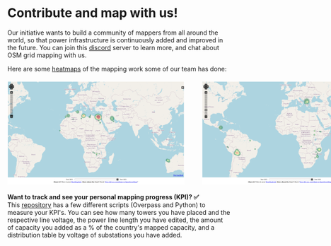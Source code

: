 # **Contribute and map with us!**

Our initiative wants to build a community of mappers from all around the world, so that power infrastructure is continuously added and improved in the future.
You can join this [discord](https://discord.gg/Z4Vxs8hZWU) server to learn more, and chat about OSM grid mapping with us.
<br>

Here are some [heatmaps](https://yosmhm.neis-one.org/) of the mapping work some of our team has done:
<div style="display: flex; justify-content: left; gap: 40px; margin: 20px auto; max-width: 1200px;">
  <img src="../images/mwicheheatmarch.png" class="img-border" width="400">
  <img src="../images/andreasheatmarch.png" class="img-border" width="400">
</div>

**Want to track and see your personal mapping progress (KPI)? :white_check_mark:** <br>
This [repository](https://github.com/open-energy-transition/KPI-OSM/tree/main) has a few different scripts (Overpass and Python) to measure your KPI's. You can see how many towers you have placed and the respective line voltage, the power line length you have edited, the amount of capacity you added as a % of the country's mapped capacity, and a distribution table by voltage of substations you have added.